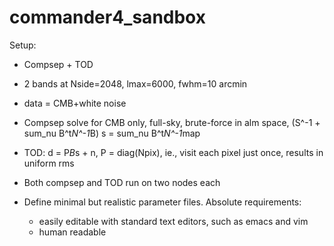 # commander4_sandbox

Setup:
- Compsep + TOD
- 2 bands at Nside=2048, lmax=6000, fwhm=10 arcmin
- data = CMB+white noise

- Compsep solve for CMB only, full-sky, brute-force in alm space,
  (S^-1 + sum_nu B^t*N^-1*B) s = sum_nu B^t*N^-1*map
- TOD: d = P*B*s + n, P = diag(Npix), ie., visit each pixel just once, results in uniform rms

- Both compsep and TOD run on two nodes each

- Define minimal but realistic parameter files. Absolute requirements:
  - easily editable with standard text editors, such as emacs and vim
  - human readable 
